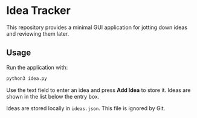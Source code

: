 # Idea Tracker

This repository provides a minimal GUI application for jotting down ideas and reviewing them later.

## Usage

Run the application with:

```bash
python3 idea.py
```

Use the text field to enter an idea and press **Add Idea** to store it.
Ideas are shown in the list below the entry box.

Ideas are stored locally in `ideas.json`. This file is ignored by Git.

